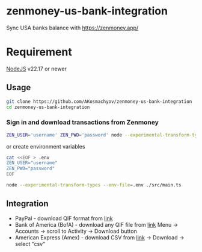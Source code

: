 # zenmoney-us-bank-integration

Sync USA banks balance with https://zenmoney.app/

# Requirement
[NodeJS](https://nodejs.org/en) v22.17 or newer

## Usage

```bash
git clone https://github.com/AKosmachyov/zenmoney-us-bank-integration
cd zenmoney-us-bank-integration
```

### Sign in and download transactions from Zenmoney

```bash
ZEN_USER='username' ZEN_PWD='password' node --experimental-transform-types ./src/main.ts
```

or create environment variables

```bash
cat <<EOF > .env
ZEN_USER="username"
ZEN_PWD="password"
EOF

node --experimental-transform-types --env-file=.env ./src/main.ts
```

## Integration

- PayPal - download QIF format from [link](https://www.paypal.com/reports/dlog)
- Bank of America (BofA) - download any QIF file from [link](https://www.bankofamerica.com) Menu -> Accounts -> scroll to Activity -> Download button
- American Express (Amex) - download CSV from [link](https://global.americanexpress.com/activity) -> Download -> select "csv"
